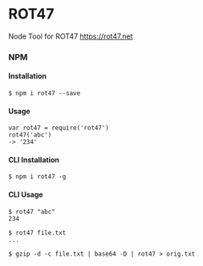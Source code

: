 # ROT47
Node Tool for ROT47 https://rot47.net


### NPM

#### Installation
`$ npm i rot47 --save`

#### Usage
```
var rot47 = require('rot47')  
rot47('abc')  
-> '234'
```

#### CLI Installation
`$ npm i rot47 -g`

#### CLI Usage
```
$ rot47 "abc"
234

$ rot47 file.txt
...

$ gzip -d -c file.txt | base64 -D | rot47 > orig.txt
```
